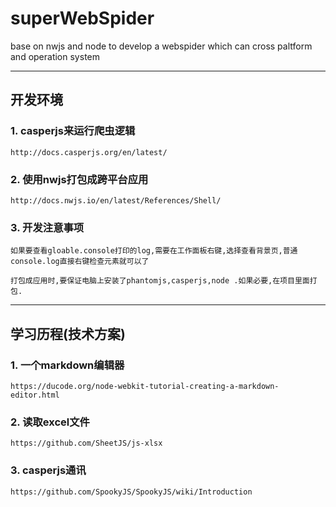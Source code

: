 # superWebSpider
base on nwjs and node to develop a webspider which can cross paltform and operation system 

----
## 开发环境

### 1. casperjs来运行爬虫逻辑
```
http://docs.casperjs.org/en/latest/

```

### 2. 使用nwjs打包成跨平台应用
```
http://docs.nwjs.io/en/latest/References/Shell/
```
### 3. 开发注意事项
```
如果要查看gloable.console打印的log,需要在工作面板右键,选择查看背景页,普通console.log直接右键检查元素就可以了

打包成应用时,要保证电脑上安装了phantomjs,casperjs,node .如果必要,在项目里面打包.
```

----

## 学习历程(技术方案)

### 1. 一个markdown编辑器
```
https://ducode.org/node-webkit-tutorial-creating-a-markdown-editor.html
```
### 2. 读取excel文件
```
https://github.com/SheetJS/js-xlsx
```
### 3. casperjs通讯

```
https://github.com/SpookyJS/SpookyJS/wiki/Introduction
```